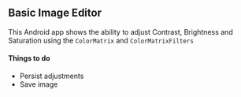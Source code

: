 Basic Image Editor
------------------

This Android app shows the ability to adjust Contrast, Brightness and Saturation using the `ColorMatrix` and `ColorMatrixFilters`

#### Things to do

- Persist adjustments
- Save image
